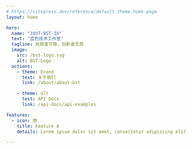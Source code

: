 ```yaml
---
# https://vitepress.dev/reference/default-theme-home-page
layout: home

hero:
  name: "JXUT-BST-IO"
  text: "蓝色技术工作室"
  tagline: 技致者可敬，创新者无畏
  image:
    src: /bst-logo.svg
    alt: BST-Logo
  actions:
    - theme: brand
      text: 关于我们
      link: /about/about-bst

    - theme: alt
      text: API Docs
      link: /api-docs/api-examples

features:
  - icon: 😎
    title: Feature A
    details: Lorem ipsum dolor sit amet, consectetur adipiscing elit

---
```


<!-- @include: ./about/about-bst.md{3,3} -->